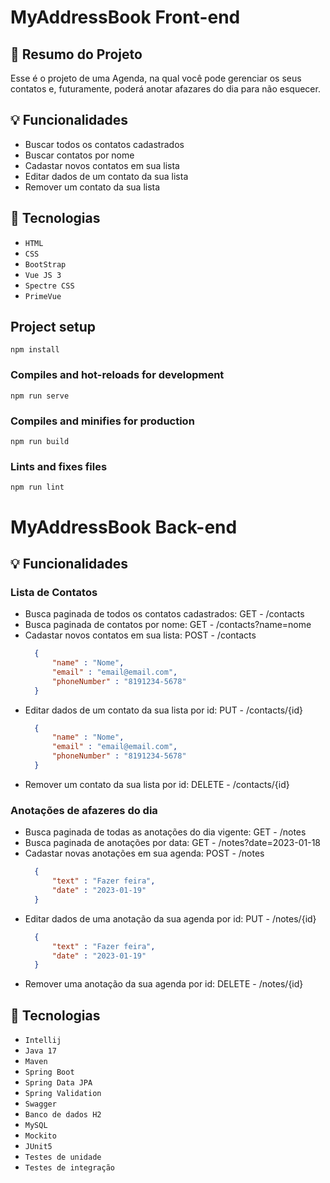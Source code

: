 # MyAddressBook Front-end

## :book: Resumo do Projeto
Esse é o projeto de uma Agenda, na qual você pode gerenciar os seus contatos e, futuramente, poderá anotar afazares do dia para não esquecer.

## :bulb: Funcionalidades
* Buscar todos os contatos cadastrados
* Buscar contatos por nome
* Cadastar novos contatos em sua lista
* Editar dados de um contato da sua lista
* Remover um contato da sua lista

## :toolbox: Tecnologias

- `HTML`
- `CSS`
- `BootStrap`
- `Vue JS 3`
- `Spectre CSS`
- `PrimeVue`

## Project setup
```
npm install
```

### Compiles and hot-reloads for development
```
npm run serve
```

### Compiles and minifies for production
```
npm run build
```

### Lints and fixes files
```
npm run lint
```

# MyAddressBook Back-end

## :bulb: Funcionalidades
### Lista de Contatos
* Busca paginada de todos os contatos cadastrados: GET - /contacts
* Busca paginada de contatos por nome: GET - /contacts?name=nome
* Cadastar novos contatos em sua lista: POST - /contacts
  ```json
    {
        "name" : "Nome",
        "email" : "email@email.com",
        "phoneNumber" : "8191234-5678"
    }
  ```
* Editar dados de um contato da sua lista por id: PUT - /contacts/{id}
  ```json
    {
        "name" : "Nome",
        "email" : "email@email.com",
        "phoneNumber" : "8191234-5678"
    }
  ```
* Remover um contato da sua lista por id: DELETE - /contacts/{id}

### Anotações de afazeres do dia
* Busca paginada de todas as anotações do dia vigente: GET - /notes
* Busca paginada de anotações por data: GET - /notes?date=2023-01-18
* Cadastar novas anotações em sua agenda: POST - /notes
  ```json
    {
        "text" : "Fazer feira",
        "date" : "2023-01-19"
    }
  ```
* Editar dados de uma anotação da sua agenda por id: PUT - /notes/{id}
  ```json
    {
        "text" : "Fazer feira",
        "date" : "2023-01-19"
    }
  ```
* Remover uma anotação da sua agenda por id: DELETE - /notes/{id}

## :toolbox: Tecnologias

- `Intellij`
- `Java 17`
- `Maven`
- `Spring Boot`
- `Spring Data JPA`
- `Spring Validation`
- `Swagger`
- `Banco de dados H2`
- `MySQL`
- `Mockito`
- `JUnit5`
- `Testes de unidade`
- `Testes de integração`
